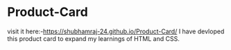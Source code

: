 # Product-Card

visit it here:-https://shubhamraj-24.github.io/Product-Card/
I have devloped this product card to expand my learnings of HTML and CSS.
